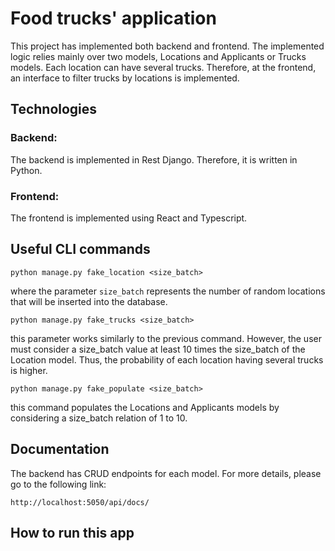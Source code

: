 # Food trucks' application

This project has implemented both backend and frontend. The implemented logic relies mainly over two models, Locations and Applicants or Trucks models.
Each location can have several trucks. Therefore, at the frontend, an interface to filter trucks by locations is implemented.

## Technologies

### Backend: 
The backend is implemented in Rest Django. Therefore, it is written in Python.

### Frontend:
The frontend is implemented using React and Typescript.

## Useful CLI commands

```
python manage.py fake_location <size_batch>
```

where the parameter `size_batch` represents the number of random locations that will be inserted into the database.

```
python manage.py fake_trucks <size_batch>
```

this parameter works similarly to the previous command. However, the user must consider a size_batch value at least 10 times the size_batch of the Location model. Thus, the probability of each location having several trucks is higher.


```
python manage.py fake_populate <size_batch>
```

this command populates the Locations and Applicants models by considering a size_batch relation of 1 to 10.

## Documentation

The backend has CRUD endpoints for each model. For more details, please go to the following link:

```
http://localhost:5050/api/docs/
```

## How to run this app 

